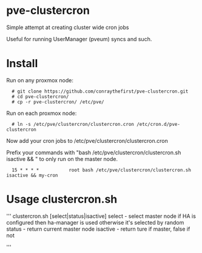 # pve-clustercron
Simple attempt at creating cluster wide cron jobs


Useful for running UserManager (pveum) syncs and such.

# Install
Run on any proxmox node:
```
  # git clone https://github.com/conraythefirst/pve-clustercron.git
  # cd pve-clustercron/
  # cp -r pve-clustercron/ /etc/pve/
```
Run on each proxmox node:
```
  # ln -s /etc/pve/clustercron/clustercron.cron /etc/cron.d/pve-clustercron
```

Now add your cron jobs to /etc/pve/clustercron/clustercron.cron

Prefix your commands with "bash /etc/pve/clustercron/clustercron.sh isactive && " to only run on the master node.
```
  15 * * * *           root bash /etc/pve/clustercron/clustercron.sh isactive && my-cron
```



# Usage clustercron.sh
'''
clustercron.sh [select|status|isactive]
    select   - select master node
               if HA is configured then ha-manager is used
               otherwise it's selected by random 
    status   - return current master node
    isactive - return ture if master, false if not

'''


